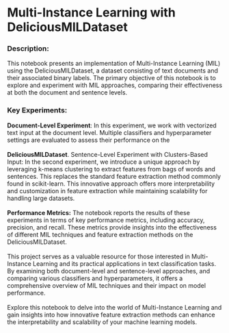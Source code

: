 # Multi-Instance Learning with DeliciousMILDataset

### Description:

This notebook presents an implementation of Multi-Instance Learning (MIL) using the DeliciousMILDataset, a dataset consisting of text documents and their associated binary labels. The primary objective of this notebook is to explore and experiment with MIL approaches, comparing their effectiveness at both the document and sentence levels.
<br>
### Key Experiments:
<b>Document-Level Experiment</b>:
In this experiment, we work with vectorized text input at the document level. Multiple classifiers and hyperparameter settings are evaluated to assess their performance on the 
<br>
<br>
<b>DeliciousMILDataset</b>.
Sentence-Level Experiment with Clusters-Based Input:
In the second experiment, we introduce a unique approach by leveraging k-means clustering to extract features from bags of words and sentences. This replaces the standard feature extraction method commonly found in scikit-learn. This innovative approach offers more interpretability and customization in feature extraction while maintaining scalability for handling large datasets.
<br>
<br>
<b>Performance Metrics:</b>
The notebook reports the results of these experiments in terms of key performance metrics, including accuracy, precision, and recall. These metrics provide insights into the effectiveness of different MIL techniques and feature extraction methods on the DeliciousMILDataset.
<br>
<br>
This project serves as a valuable resource for those interested in Multi-Instance Learning and its practical applications in text classification tasks. By examining both document-level and sentence-level approaches, and comparing various classifiers and hyperparameters, it offers a comprehensive overview of MIL techniques and their impact on model performance.
<br>
<br>
Explore this notebook to delve into the world of Multi-Instance Learning and gain insights into how innovative feature extraction methods can enhance the interpretability and scalability of your machine learning models.
